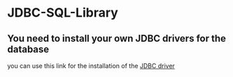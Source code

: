 # JDBC-SQL-Library

## You need to install your own JDBC drivers for the database 

you can use this link for the installation of the [JDBC driver](https://docs.microsoft.com/en-us/sql/connect/jdbc/microsoft-jdbc-driver-for-sql-server?view=sql-server-ver15)

